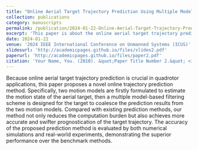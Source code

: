 ```yaml
---
title: "Online Aerial Target Trajectory Prediction Using Multiple Model-Based Filter"
collection: publications
category: manuscripts
permalink: /publication/2024-01-22-Online-Aerial-Target-Trajectory-Prediction
excerpt: 'This paper is about the online aerial target trajectory prediction.'
date: 2024-01-22
venue: '2024 IEEE International Conference on Unmanned Systems (ICUS)'
slidesurl: 'http://academicpages.github.io/files/slides2.pdf'
paperurl: 'http://academicpages.github.io/files/paper2.pdf'
citation: 'Your Name, You. (2010). &quot;Paper Title Number 2.&quot; <i>Journal 1</i>. 1(2).'
---
```

Because online aerial target trajectory prediction is crucial in quadrotor applications, this paper proposes a novel online trajectory prediction method. Specifically, two motion models are firstly formulated to estimate the motion state of the aerial target, then a multiple model-based filtering scheme is designed for the target to coalesce the prediction results from the two motion models. Compared with existing prediction methods, our method not only reduces the computation burden but also achieves more accurate and swifter prognostication of the target trajectory. The accuracy of the proposed prediction method is evaluated by both numerical simulations and real-world experiments, demonstrating the superior performance over the benchmark methods.
